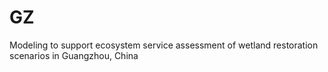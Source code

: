 # GZ
Modeling to support ecosystem service assessment of wetland restoration scenarios in Guangzhou, China